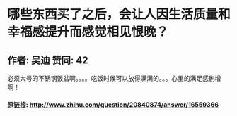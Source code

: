 # 哪些东西买了之后，会让人因生活质量和幸福感提升而感觉相见恨晚？
## 作者: 吴迪  赞同: 42
必须大号的不锈钢饭盆啊。。。。吃饭时候可以放得满满的。。。心里的满足感剧增啊！

#### 原链接: http://www.zhihu.com/question/20840874/answer/16559366
